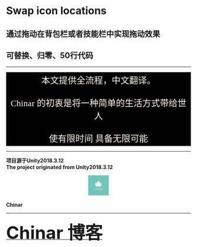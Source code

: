
# Swap icon locations
## 通过拖动在背包栏或者技能栏中实现拖动效果
## 可替换、归零、50行代码

----------
<table><tr><td bgcolor= #000000>
<center><font face="微软雅黑" color=#FDF5E6 size=5>本文提供全流程，中文翻译。<br><br>Chinar 的初衷是将一种简单的生活方式带给世人 <br><br>使有限时间 具备无限可能
</font>
</td></tr></table>

----------

**项目源于Unity2018.3.12**
**<br>The project originated from Unity2018.3.12**


<center>
<img src="https://github.com/ChinarG/TUTORIAL--GitHub/blob/master/Head%20Portrait/Chinar%E9%9D%92%E8%89%B2.png?raw=true" width="11%" height="11%" $ $ />
</center>

**Chinar**

----------

**[<font size=7> Chinar 博客](http://www.chinar.xin "跳转到 Chinar 博客")**